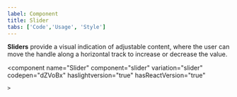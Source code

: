 ```yaml
---
label: Component
title: Slider
tabs: ['Code','Usage', 'Style']
---
```


<page-intro>**Sliders** provide a visual indication of adjustable content, where the user can move the handle along a horizontal track to increase or decrease the value.</page-intro>

<component 
    name="Slider"
    component="slider" 
    variation="slider"
    codepen="dZVoBx"
    haslightversion="true"
    hasReactVersion="true"
    
    >
</component>